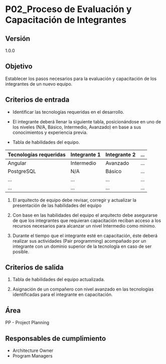 # P02_Proceso de Evaluación y Capacitación de Integrantes
## Versión 

1.0.0


## Objetivo

Establecer los pasos necesarios para la evaluación y capacitación de los integrantes de un nuevo equipo. 

## Criterios de entrada
* Identificar las tecnologías requeridas en el desarrollo. 

* El integrante deberá llenar la siguiente tabla, posicionándose en uno de los niveles (N/A, Básico, Intermedio, Avanzado) en base a sus conocimientos y experiencia previa. 
 
* Tabla de habilidades del equipo. 
 
|Tecnologías requeridas|	Integrante 1	|Integrante 2| ... |
| --- | --- | --- | --- |
|Angular|Intermedio|Avanzado| ... |
|PostgreSQL|N/A|Básico | ... |
| ... | ... | ... | ... |
| ... | ... | ... | ... |



1) El arquitecto de equipo debe revisar, corregir y actualizar la presentación de las habilidades del equipo  

2) Con base en las habilidades del equipo el arquitecto debe asegurarse de que los integrantes que requieran capacitación reciban acceso a los recursos necesarios para alcanzar un nivel Intermedio como mínimo. 

3) Durante el tiempo que el integrante esté en capacitación, éste deberá realizar sus actividades (Pair programming) acompañado por un integrante con un dominio superior de la tecnología en caso de ser posible. 

## Criterios de salida
1) Tabla de habilidades del equipo actualizada. 

2) Asignación de un compañero con nivel avanzado en las tecnologías identificadas para el integrante en capacitación. 

## Área
PP - Project Planning 

## Responsables de cumplimiento
* Architecture Owner
* Program Managers
